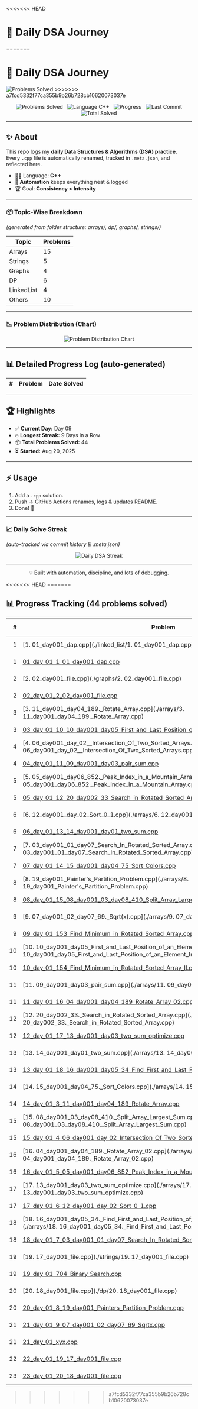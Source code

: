<<<<<<< HEAD
# 📘 Daily DSA Journey
=======
# 📘 Daily DSA Journey  

<img src="https://img.shields.io/badge/Problems%20Solved-21-blue?logo=leetcode&style=for-the-badge" alt="Problems Solved"/>
>>>>>>> a7fcd5332f77ca355b9b26b728cb10620073037e

<p align="center">
  <!-- Problems Solved badge (auto-updated by scripts) -->
  <img src="https://img.shields.io/badge/Problems%20Solved-44-blue?logo=leetcode&style=for-the-badge" alt="Problems Solved"/>
  &nbsp;
  <img src="https://img.shields.io/badge/Language-C++-00599C?style=for-the-badge&logo=c%2B%2B&logoColor=white" alt="Language C++"/>
  &nbsp;
  <img src="https://img.shields.io/badge/Progress-Ongoing%20🚀-blueviolet?style=for-the-badge" alt="Progress"/>
  &nbsp;
  <img src="https://img.shields.io/github/last-commit/ikrishanaa/Daily_DSA?style=for-the-badge&logo=github" alt="Last Commit"/>
  <img src="https://img.shields.io/badge/Solved-44 Problems-green?style=for-the-badge&logo=leetcode" alt="Total Solved"/>
</p>


---

## ✨ About

This repo logs my **daily Data Structures & Algorithms (DSA) practice**.  
Every `.cpp` file is automatically renamed, tracked in `.meta.json`, and reflected here.  

- 🧑‍💻 Language: **C++**  
- 🔄 **Automation** keeps everything neat & logged  
- 🏆 Goal: **Consistency > Intensity**  









---

### 📦 Topic-Wise Breakdown  
*(generated from folder structure: arrays/, dp/, graphs/, strings/)*  

| Topic       | Problems |
|-------------|----------|
| Arrays      | 15       |
| Strings     | 5        |
| Graphs      | 4        |
| DP          | 6        |
| LinkedList  | 4        |
| Others      | 10       |

---

### 📉 Problem Distribution (Chart)

<p align="center">
  <img src="https://quickchart.io/chart?c={type:'bar',data:{labels:['Arrays','Strings','Graphs','DP','LinkedList','Others'],datasets:[{label:'Problems Solved',data:[15,5,4,6,4,10]}]}}" alt="Problem Distribution Chart"/>
</p>

---

<!-- PROGRESS_START -->
## 📊 Detailed Progress Log (auto-generated)

| # | Problem | Date Solved |
|---:|---|:---:|
<!-- Automation fills rows here -->
<!-- PROGRESS_END -->

---

## 🏆 Highlights

- ✅ **Current Day:** Day 09  
- 🔥 **Longest Streak:** 9 Days in a Row  
- 📦 **Total Problems Solved:** 44  
- ⏳ **Started:** Aug 20, 2025  

---

## ⚡ Usage

1. Add a `.cpp` solution.  
2. Push → GitHub Actions renames, logs & updates README.  
3. Done! 🚀  
---

### 📈 Daily Solve Streak  
*(auto-tracked via commit history & .meta.json)*  

<p align="center">
  <!-- Replace USERNAME with your GitHub username for contribution graph -->
  <img src="https://ghchart.rshah.org/ikrishanaa" alt="Daily DSA Streak" />
</p>

---

<p align="center">  
💡 Built with automation, discipline, and lots of debugging.  
</p>
<<<<<<< HEAD
=======


<!-- PROGRESS_START -->
## 📊 Progress Tracking (44 problems solved)

| # | Problem | Date Solved |
|---:|---|:---:|
| 1 | [1. 01_day001_dap.cpp](./linked_list/1. 01_day001_dap.cpp) | 2025-09-03 |
| 1 | [01_day_01_1_01_day001_dap.cpp](./linked_list/01_day_01_1_01_day001_dap.cpp) | 2025-09-09 |
| 2 | [2. 02_day001_file.cpp](./graphs/2. 02_day001_file.cpp) | 2025-09-03 |
| 2 | [02_day_01_2_02_day001_file.cpp](./graphs/02_day_01_2_02_day001_file.cpp) | 2025-09-09 |
| 3 | [3. 11_day001_day04_189._Rotate_Array.cpp](./arrays/3. 11_day001_day04_189._Rotate_Array.cpp) | 2025-09-03 |
| 3 | [03_day_01_10_10_day001_day05_First_and_Last_Position_of_an_Element_In_Sorted_Array.cpp](./arrays/03_day_01_10_10_day001_day05_First_and_Last_Position_of_an_Element_In_Sorted_Array.cpp) | 2025-09-09 |
| 4 | [4. 06_day001_day_02__Intersection_Of_Two_Sorted_Arrays.cpp](./arrays/4. 06_day001_day_02__Intersection_Of_Two_Sorted_Arrays.cpp) | 2025-09-03 |
| 4 | [04_day_01_11_09_day001_day03_pair_sum.cpp](./arrays/04_day_01_11_09_day001_day03_pair_sum.cpp) | 2025-09-09 |
| 5 | [5. 05_day001_day06_852._Peak_Index_in_a_Mountain_Array.cpp](./arrays/5. 05_day001_day06_852._Peak_Index_in_a_Mountain_Array.cpp) | 2025-09-03 |
| 5 | [05_day_01_12_20_day002_33_Search_in_Rotated_Sorted_Array.cpp](./arrays/05_day_01_12_20_day002_33_Search_in_Rotated_Sorted_Array.cpp) | 2025-09-09 |
| 6 | [6. 12_day001_day_02_Sort_0_1.cpp](./arrays/6. 12_day001_day_02_Sort_0_1.cpp) | 2025-09-03 |
| 6 | [06_day_01_13_14_day001_day01_two_sum.cpp](./arrays/06_day_01_13_14_day001_day01_two_sum.cpp) | 2025-09-09 |
| 7 | [7. 03_day001_01_day07_Search_In_Rotated_Sorted_Array.cpp](./arrays/7. 03_day001_01_day07_Search_In_Rotated_Sorted_Array.cpp) | 2025-09-03 |
| 7 | [07_day_01_14_15_day001_day04_75_Sort_Colors.cpp](./arrays/07_day_01_14_15_day001_day04_75_Sort_Colors.cpp) | 2025-09-09 |
| 8 | [8. 19_day001_Painter's_Partition_Problem.cpp](./arrays/8. 19_day001_Painter's_Partition_Problem.cpp) | 2025-09-03 |
| 8 | [08_day_01_15_08_day001_03_day08_410_Split_Array_Largest_Sum.cpp](./arrays/08_day_01_15_08_day001_03_day08_410_Split_Array_Largest_Sum.cpp) | 2025-09-09 |
| 9 | [9. 07_day001_02_day07_69._Sqrt(x).cpp](./arrays/9. 07_day001_02_day07_69._Sqrt(x).cpp) | 2025-09-03 |
| 9 | [09_day_01_153_Find_Minimum_in_Rotated_Sorted_Array.cpp](./arrays/09_day_01_153_Find_Minimum_in_Rotated_Sorted_Array.cpp) | 2025-09-09 |
| 10 | [10. 10_day001_day05_First_and_Last_Position_of_an_Element_In_Sorted_Array.cpp](./arrays/10. 10_day001_day05_First_and_Last_Position_of_an_Element_In_Sorted_Array.cpp) | 2025-09-03 |
| 10 | [10_day_01_154_Find_Minimum_in_Rotated_Sorted_Array_II.cpp](./arrays/10_day_01_154_Find_Minimum_in_Rotated_Sorted_Array_II.cpp) | 2025-09-09 |
| 11 | [11. 09_day001_day03_pair_sum.cpp](./arrays/11. 09_day001_day03_pair_sum.cpp) | 2025-09-03 |
| 11 | [11_day_01_16_04_day001_day04_189_Rotate_Array_02.cpp](./arrays/11_day_01_16_04_day001_day04_189_Rotate_Array_02.cpp) | 2025-09-09 |
| 12 | [12. 20_day002_33._Search_in_Rotated_Sorted_Array.cpp](./arrays/12. 20_day002_33._Search_in_Rotated_Sorted_Array.cpp) | 2025-09-03 |
| 12 | [12_day_01_17_13_day001_day03_two_sum_optimize.cpp](./arrays/12_day_01_17_13_day001_day03_two_sum_optimize.cpp) | 2025-09-09 |
| 13 | [13. 14_day001_day01_two_sum.cpp](./arrays/13. 14_day001_day01_two_sum.cpp) | 2025-09-03 |
| 13 | [13_day_01_18_16_day001_day05_34_Find_First_and_Last_Position_of_Element_in_Sorted_Array.cpp](./arrays/13_day_01_18_16_day001_day05_34_Find_First_and_Last_Position_of_Element_in_Sorted_Array.cpp) | 2025-09-09 |
| 14 | [14. 15_day001_day04_75._Sort_Colors.cpp](./arrays/14. 15_day001_day04_75._Sort_Colors.cpp) | 2025-09-03 |
| 14 | [14_day_01_3_11_day001_day04_189_Rotate_Array.cpp](./arrays/14_day_01_3_11_day001_day04_189_Rotate_Array.cpp) | 2025-09-09 |
| 15 | [15. 08_day001_03_day08_410._Split_Array_Largest_Sum.cpp](./arrays/15. 08_day001_03_day08_410._Split_Array_Largest_Sum.cpp) | 2025-09-03 |
| 15 | [15_day_01_4_06_day001_day_02_Intersection_Of_Two_Sorted_Arrays.cpp](./arrays/15_day_01_4_06_day001_day_02_Intersection_Of_Two_Sorted_Arrays.cpp) | 2025-09-09 |
| 16 | [16. 04_day001_day04_189._Rotate_Array_02.cpp](./arrays/16. 04_day001_day04_189._Rotate_Array_02.cpp) | 2025-09-03 |
| 16 | [16_day_01_5_05_day001_day06_852_Peak_Index_in_a_Mountain_Array.cpp](./arrays/16_day_01_5_05_day001_day06_852_Peak_Index_in_a_Mountain_Array.cpp) | 2025-09-09 |
| 17 | [17. 13_day001_day03_two_sum_optimize.cpp](./arrays/17. 13_day001_day03_two_sum_optimize.cpp) | 2025-09-03 |
| 17 | [17_day_01_6_12_day001_day_02_Sort_0_1.cpp](./arrays/17_day_01_6_12_day001_day_02_Sort_0_1.cpp) | 2025-09-09 |
| 18 | [18. 16_day001_day05_34._Find_First_and_Last_Position_of_Element_in_Sorted_Array.cpp](./arrays/18. 16_day001_day05_34._Find_First_and_Last_Position_of_Element_in_Sorted_Array.cpp) | 2025-09-03 |
| 18 | [18_day_01_7_03_day001_01_day07_Search_In_Rotated_Sorted_Array.cpp](./arrays/18_day_01_7_03_day001_01_day07_Search_In_Rotated_Sorted_Array.cpp) | 2025-09-09 |
| 19 | [19. 17_day001_file.cpp](./strings/19. 17_day001_file.cpp) | 2025-09-03 |
| 19 | [19_day_01_704_Binary_Search.cpp](./arrays/19_day_01_704_Binary_Search.cpp) | 2025-09-09 |
| 20 | [20. 18_day001_file.cpp](./dp/20. 18_day001_file.cpp) | 2025-09-03 |
| 20 | [20_day_01_8_19_day001_Painters_Partition_Problem.cpp](./arrays/20_day_01_8_19_day001_Painters_Partition_Problem.cpp) | 2025-09-09 |
| 21 | [21_day_01_9_07_day001_02_day07_69_Sqrtx.cpp](./arrays/21_day_01_9_07_day001_02_day07_69_Sqrtx.cpp) | 2025-09-09 |
| 21 | [21_day_01_xyx.cpp](./arrays/21_day_01_xyx.cpp) | 2025-09-09 |
| 22 | [22_day_01_19_17_day001_file.cpp](./strings/22_day_01_19_17_day001_file.cpp) | 2025-09-09 |
| 23 | [23_day_01_20_18_day001_file.cpp](./dp/23_day_01_20_18_day001_file.cpp) | 2025-09-09 |
<!-- PROGRESS_END -->
>>>>>>> a7fcd5332f77ca355b9b26b728cb10620073037e
